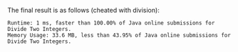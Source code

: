 The final result is as follows (cheated with division):

```
Runtime: 1 ms, faster than 100.00% of Java online submissions for Divide Two Integers.
Memory Usage: 33.6 MB, less than 43.95% of Java online submissions for Divide Two Integers.
```
